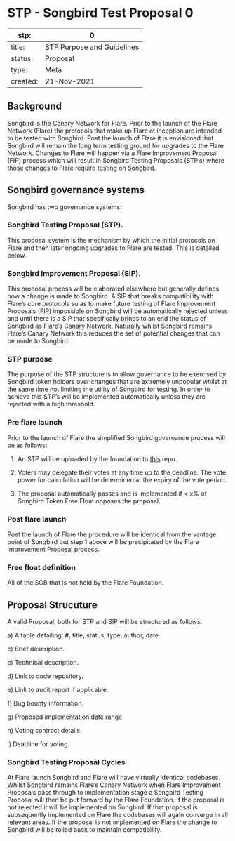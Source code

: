 # STP - Songbird Test Proposal 0

stp: | 0  
--- | ---
title: | STP Purpose and Guidelines
status: | Proposal
type: | Meta
created: | 21-Nov-2021

## Background
Songbird is the Canary Network for Flare. Prior to the launch of the Flare Network (Flare) the protocols that make up Flare at inception are intended to be tested with Songbird. Post the launch of Flare it is envisioned that Songbird will remain the long term testing ground for upgrades to the Flare Network. Changes to Flare will happen via a Flare Improvement Proposal (FIP) process which will result in Songbird Testing Proposals (STP’s) where those changes to Flare require testing on Songbird.

## Songbird governance systems
Songbird has two governance systems:
### Songbird Testing Proposal (STP).
This proposal system is the mechanism by which the initial protocols on Flare and then later ongoing upgrades to Flare are tested. This is detailed below. 
### Songbird Improvement Proposal (SIP).
This proposal process will be elaborated elsewhere but generally defines how a change is made to Songbird. A SIP that breaks compatibility with Flare’s core protocols so as to make future testing of Flare Improvement Proposals (FIP) impossible on Songbird will be automatically rejected unless and until there is a SIP that specifically brings to an end the status of Songbird as Flare’s Canary Network. Naturally whilst Songbird remains Flare’s Canary Network this reduces the set of potential changes that can be made to Songbird.

### STP purpose

The purpose of the STP structure is to allow governance to be exercised by Songbird token holders over changes that are extremely unpopular whilst at the same time not limiting the utility of Songbird for testing. In order to achieve this STP’s will be implemented automatically unless they are rejected with a high threshold. 

### Pre flare launch
Prior to the launch of Flare the simplified Songbird governance process will be as follows: 

1) An STP will be uploaded by the foundation to [this](https://github.com/flare-foundation/STPs) repo. 

2) Voters may delegate their votes at any time up to the deadline. The vote power for calculation will be determined at the expiry of the vote period.

3) The proposal automatically passes and is implemented if < x% of Songbird Token Free Float opposes the proposal.

### Post flare launch
Post the launch of Flare the procedure will be identical from the vantage point of Songbird but step 1 above will be precipitated by the Flare Improvement Proposal process. 
### Free float definition 
All of the SGB that is not held by the Flare Foundation.

## Proposal Strucuture

A valid Proposal, both for STP and SIP will be structured as follows: 

a) A table detailing: #, title, status, type, author, date

c) Brief description. 

c) Technical description. 

d) Link to code repository. 

e) Link to audit report if applicable. 

f) Bug bounty information. 

g) Proposed implementation date range.

h) Voting contract details.

i) Deadline for voting.

### Songbird Testing Proposal Cycles

At Flare launch Songbird and Flare will have virtually identical codebases. Whilst Songbird remains Flare’s Canary Network when Flare Improvement Proposals pass through to implementation stage a Songbird Testing Proposal will then be put forward by the Flare Foundation. If the proposal is not rejected it will be implemented on Songbird. If that proposal is subsequently implemented on Flare the codebases will again converge in all relevant areas. If the proposal is not implemented on Flare the change to Songbird will be rolled back to maintain compatibility.
